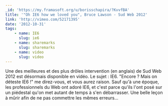 ```yaml
---
_id: 'https://my.framasoft.org/u/borisschapira/?KvvfBA'
title: '"Oh IE6 how we loved you", Bruce Lawson - Sud Web 2012'
link: 'http://vimeo.com/52171395'
date: '2012-10-31'
tags:
    - name: IE6
      slug: ie6
    - name: sharemarks
      slug: sharemarks
    - name: video
      slug: video
---
```


<div class="markdown"><p>Une des meilleures et des plus drôles intervention (en anglais) de Sud Web 2012 est désormais disponible en vidéo. Le sujet : IE6. &quot;Encore ? Mais on déteste IE6 !&quot; me direz-vous, et vous aurez raison. Sauf qu'à une époque, les professionnels du Web ont adoré IE6, et c'est parce qu'ils l'ont posé sur un piédestal qu'on met autant de temps à s'en débarrasser. Une belle leçon à mûrir afin de ne pas commettre les mêmes erreurs...
</p></div>
